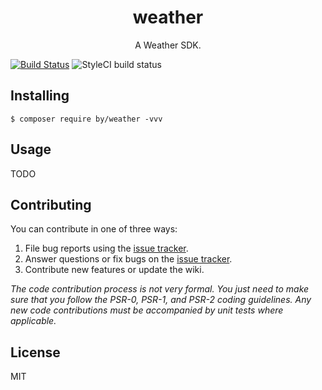 <h1 align="center"> weather </h1>

<p align="center"> A Weather SDK.</p>

[![Build Status](https://travis-ci.org/bennypeng/weather.svg?branch=master)](https://travis-ci.org/bennypeng/weather)
![StyleCI build status](https://github.styleci.io/repos/157741792/shield) 

## Installing

```shell
$ composer require by/weather -vvv
```

## Usage

TODO

## Contributing

You can contribute in one of three ways:

1. File bug reports using the [issue tracker](https://github.com/by/weather/issues).
2. Answer questions or fix bugs on the [issue tracker](https://github.com/by/weather/issues).
3. Contribute new features or update the wiki.

_The code contribution process is not very formal. You just need to make sure that you follow the PSR-0, PSR-1, and PSR-2 coding guidelines. Any new code contributions must be accompanied by unit tests where applicable._

## License

MIT